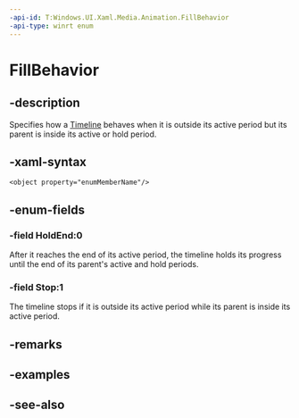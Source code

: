 ```yaml
---
-api-id: T:Windows.UI.Xaml.Media.Animation.FillBehavior
-api-type: winrt enum
---
```


<!-- Enumeration syntax
public enum Windows.UI.Xaml.Media.Animation.FillBehavior : int
-->

# FillBehavior

## -description
Specifies how a [Timeline](timeline.md) behaves when it is outside its active period but its parent is inside its active or hold period.



## -xaml-syntax
```xaml
<object property="enumMemberName"/>
```


## -enum-fields
### -field HoldEnd:0
After it reaches the end of its active period, the timeline holds its progress until the end of its parent's active and hold periods.

### -field Stop:1
The timeline stops if it is outside its active period while its parent is inside its active period.


## -remarks

## -examples

## -see-also
